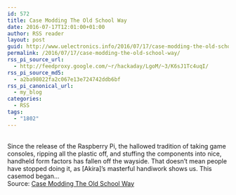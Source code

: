 ```yaml
---
id: 572
title: Case Modding The Old School Way
date: 2016-07-17T12:01:00+01:00
author: RSS reader
layout: post
guid: http://www.uelectronics.info/2016/07/17/case-modding-the-old-school-way/
permalink: /2016/07/17/case-modding-the-old-school-way/
rss_pi_source_url:
  - http://feedproxy.google.com/~r/hackaday/LgoM/~3/K6sJ1Tc4uqI/
rss_pi_source_md5:
  - a2ba98022fa2c067e13e724742ddb6bf
rss_pi_canonical_url:
  - my_blog
categories:
  - RSS
tags:
  - "1802"
---
```

&#013;  
Since the release of the Raspberry Pi, the hallowed tradition of taking game consoles, ripping all the plastic off, and stuffing the components into nice, handheld form factors has fallen off the wayside. That doesn’t mean people have stopped doing it, as [Akira]’s masterful handiwork shows us. This casemod began…&#013;  
Source: <a href="http://feedproxy.google.com/~r/hackaday/LgoM/~3/K6sJ1Tc4uqI/" target="_blank">Case Modding The Old School Way</a>